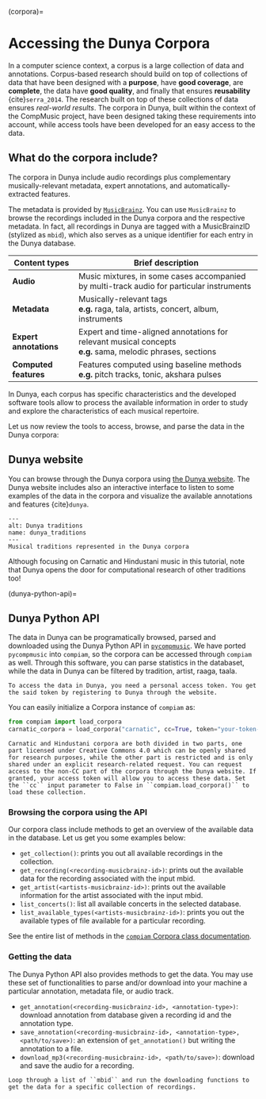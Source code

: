 (corpora)=
# Accessing the Dunya Corpora
In a computer science context, a corpus is a large collection of data and annotations. Corpus-based research should build on top of collections of data that have been designed with a **purpose**, have **good coverage**, are **complete**, the data have **good quality**, and finally that ensures **reusability** {cite}`serra_2014`. The research built on top of these collections of data ensures *real-world results*. The corpora in Dunya, built within the context of the CompMusic project, have been designed taking these requirements into account, while access tools have been developed for an easy access to the data.

## What do the corpora include?
The corpora in Dunya include audio recordings plus complementary musically-relevant metadata, expert annotations, and automatically-extracted features.

The metadata is provided by [`MusicBrainz`](https://musicbrainz.org/). You can use `MusicBrainz` to browse the recordings included in the Dunya corpora and the respective metadata. In fact, all recordings in Dunya are tagged with a MusicBrainzID (stylized as ``mbid``), which also serves as a unique identifier for each entry in the Dunya database.

| **Content types**       | **Brief description**                                                                                            |
|-------------------------|------------------------------------------------------------------------------------------------------------------|
| **Audio**               | Music mixtures, in some cases accompanied by multi-track audio for particular instruments                        |
| **Metadata**            | Musically-relevant tags <br> **e.g.** raga, tala, artists, concert, album, instruments                           |
| **Expert annotations**  | Expert and time-aligned annotations for relevant musical concepts <br> **e.g.** sama, melodic phrases, sections  |
| **Computed features**   | Features computed using baseline methods <br> **e.g.** pitch tracks, tonic, akshara pulses                      |

In Dunya, each corpus has specific characteristics and the developed software tools allow to process the available information in order to study and explore the characteristics of each musical repertoire. 

Let us now review the tools to access, browse, and parse the data in the Dunya corpora:


## Dunya website
You can browse through the Dunya corpora using [the Dunya website](https://dunya.compmusic.upf.edu/). The Dunya website includes also an interactive interface to listen to some examples of the data in the corpora and visualize the available annotations and features {cite}`dunya`.

```{figure} ../images/dunya_1.png
---
alt: Dunya traditions
name: dunya_traditions
---
Musical traditions represented in the Dunya corpora
```

Although focusing on Carnatic and Hindustani music in this tutorial, note that Dunya opens the door for computational research of other traditions too! 


(dunya-python-api)=
## Dunya Python API
The data in Dunya can be programatically browsed, parsed and downloaded using the Dunya Python API in [`pycompmusic`](https://dunya.compmusic.upf.edu/docs/search.html). We have ported `pycompmusic` into `compiam`, so the corpora can be accessed through `compiam` as well. Through this software, you can parse statistics in the databaset, while the data in Dunya can be filtered by tradition, artist, raaga, taala. 

```{note}
To access the data in Dunya, you need a personal access token. You get the said token by registering to Dunya through the website.
```

You can easily initialize a Corpora instance of `compiam` as:
```python
from compiam import load_corpora
carnatic_corpora = load_corpora("carnatic", cc=True, token="your-token-goes-here")
```

```{note}
Carnatic and Hindustani corpora are both divided in two parts, one part licensed under Creative Commons 4.0 which can be openly shared for research purposes, while the other part is restricted and is only shared under an explicit research-related request. You can request access to the non-CC part of the corpora through the Dunya website. If granted, your access token will allow you to access these data. Set the ``cc`` input parameter to False in ``compiam.load_corpora()`` to load these collection.
```

### Browsing the corpora using the API
Our corpora class include methods to get an overview of the available data in the database. Let us get you some examples below:

* ``get_collection()``: prints you out all available recordings in the collection.
* ``get_recording(<recording-musicbrainz-id>)``: prints out the available data for the recording associated with the input mbid.
* ``get_artist(<artists-musicbrainz-id>)``: prints out the available information for the artist associated with the input mbid.
* ``list_concerts()``: list all available concerts in the selected database.
* ``list_available_types(<artists-musicbrainz-id>)``:  prints you out the available types of file available for a particular recording.

See the entire list of methods in the [`compiam` Corpora class documentation](https://mtg.github.io/compIAM/source/datasets.html#access-the-dunya-corpora).

### Getting the data
The Dunya Python API also provides methods to get the data. You may use these set of functionalities to parse and/or download into your machine a particular annotation, metadata file, or audio track.

* ``get_annotation(<recording-musicbrainz-id>, <annotation-type>)``: download annotation from database given a recording id and the annotation type.
* ``save_annotation(<recording-musicbrainz-id>, <annotation-type>, <path/to/save>)``: an extension of ``get_annotation()`` but writing the annotation to a file.
* ``download_mp3(<recording-musicbrainz-id>, <path/to/save>)``: download and save the audio for a recording.

```{tip}
Loop through a list of ``mbid`` and run the downloading functions to get the data for a specific collection of recordings.
```

